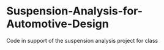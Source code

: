 # Suspension-Analysis-for-Automotive-Design
Code in support of the suspension analysis project for class

